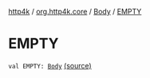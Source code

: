[http4k](../../index.md) / [org.http4k.core](../index.md) / [Body](index.md) / [EMPTY](./-e-m-p-t-y.md)

# EMPTY

`val EMPTY: `[`Body`](index.md) [(source)](https://github.com/http4k/http4k/blob/master/http4k-core/src/main/kotlin/org/http4k/core/http.kt#L35)